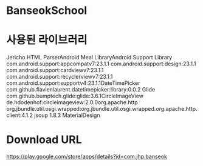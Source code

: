 # BanseokSchool

# 사용된 라이브러리
Jericho HTML ParserAndroid Meal LibraryAndroid Support Library com.android.support:appcompatv7:23.1.1 com.android.support:design:23.1.1 com.android.support:cardviewv7:23.1.1 com.android.support:recyclerviewv7:23.1.1 com.android.support:supportv4:23.1.1DateTimePicker com.github.flavienlaurent.datetimepicker:library:0.0.2
Glide com.github.bumptech.glide:glide:3.6.1CircleImageView de.hdodenhof:circleimageview:2.0.0org.apache.http org.jbundle.util.osgi.wrapped:org.jbundle.util.osgi.wrapped.org.apache.http.client:4.1.2
jsoup 1.8.3
MaterialDesign
# Download URL
https://play.google.com/store/apps/details?id=com.jhp.banseok


